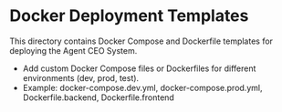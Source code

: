 # Docker Deployment Templates

This directory contains Docker Compose and Dockerfile templates for deploying the Agent CEO System.

- Add custom Docker Compose files or Dockerfiles for different environments (dev, prod, test).
- Example: docker-compose.dev.yml, docker-compose.prod.yml, Dockerfile.backend, Dockerfile.frontend 
